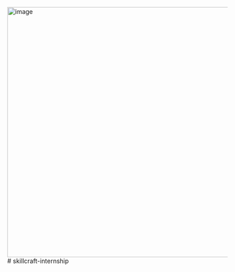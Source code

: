 <img width="1056" height="574" alt="image" src="https://github.com/user-attachments/assets/5454ef52-494c-4dfc-8369-1496419ed72b" /># skillcraft-internship



